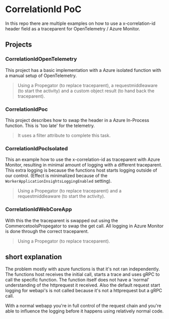 # CorrelationId PoC
In this repo there are multiple examples on how to use a x-correlation-id header field as a traceparent for OpenTelemetry / Azure Monitor.

## Projects
### CorrelationIdOpenTelemetry
This project has a basic implementation with a Azure isolated function with a manual setup of OpenTelemetry.
> Using a Propegator (to replace traceparent), a requestmiddleaware (to start the activity) and a custom object result (to hand back the traceparent).

### CorrelationIdPoc
This project describes how to swap the header in a Azure In-Process function. This is 'too late' for the telemetry.
 > It uses a filter attribute to complete this task.

### CorrelationIdPocIsolated
This an example how to use the x-correlation-id as traceparent with Azure Monitor, resulting in minimal amount of logging with a different traceparent. This extra logging is because the functions host starts logging outside of our control. (Effect is minimalized because of the `WorkerApplicationInsightsLoggingEnabled` setting).
> Using a Propegator (to replace traceparent) and a requestmiddleaware (to start the activity).

### CorrelationIdWebCoreApp
With this the the traceparent is swapped out using the CommercetoolsPropegator to swap the get call. All logging in Azure Monitor is done through the correct traceparent.
> Using a Propegator (to replace traceparent).


## short explanation
The problem mostly with azure functions is that it's not ran independently. The functions host receives the initial call, starts a trace and uses gRPC to call the specific function. The function itself does not have a 'normal' understanding of the httprequest it received. Also the default request start logging for webapi's is not called because it's not a httprequest but a gRPC call.

With a normal webapp you're in full control of the request chain and you're able to influence the logging before it happens using relatively normal code.